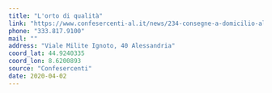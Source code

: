 ```yaml
---
title: "L'orto di qualità"
link: "https://www.confesercenti-al.it/news/234-consegne-a-domicilio-alessandria-lista-aggiornata-al-26-marzo.html"
phone: "333.817.9100"
mail: ""
address: "Viale Milite Ignoto, 40 Alessandria"
coord_lat: 44.9240335
coord_lon: 8.6200893
source: "Confesercenti"
date: 2020-04-02
---
```




